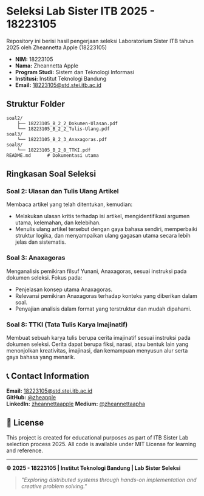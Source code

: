 # Seleksi Lab Sister ITB 2025 - 18223105

Repository ini berisi hasil pengerjaan seleksi Laboratorium Sister ITB tahun 2025 oleh Zheannetta Apple (18223105)

- **NIM:** 18223105
- **Nama:** Zheannetta Apple
- **Program Studi:** Sistem dan Teknologi Informasi
- **Institusi:** Institut Teknologi Bandung
- **Email:** 18223105@std.stei.itb.ac.id

## Struktur Folder

```
soal2/
    ├── 18223105_B_2_2_Dokumen-Ulasan.pdf
    └── 18223105_B_2_2_Tulis-Ulang.pdf
soal3/
    └── 18223105_B_2_3_Anaxagoras.pdf
soal8/
    └── 18223105_B_2_8_TTKI.pdf
README.md      # Dokumentasi utama
```


## Ringkasan Soal Seleksi 

### Soal 2: Ulasan dan Tulis Ulang Artikel
Membaca artikel yang telah ditentukan, kemudian:
- Melakukan ulasan kritis terhadap isi artikel, mengidentifikasi argumen utama, kelemahan, dan kelebihan.
- Menulis ulang artikel tersebut dengan gaya bahasa sendiri, memperbaiki struktur logika, dan menyampaikan ulang gagasan utama secara lebih jelas dan sistematis.

### Soal 3: Anaxagoras
Menganalisis pemikiran filsuf Yunani, Anaxagoras, sesuai instruksi pada dokumen seleksi. Fokus pada:
- Penjelasan konsep utama Anaxagoras.
- Relevansi pemikiran Anaxagoras terhadap konteks yang diberikan dalam soal.
- Penyajian analisis dalam format yang terstruktur dan mudah dipahami.

### Soal 8: TTKI (Tata Tulis Karya Imajinatif)
Membuat sebuah karya tulis berupa cerita imajinatif sesuai instruksi pada dokumen seleksi. Cerita dapat berupa fiksi, narasi, atau bentuk lain yang menonjolkan kreativitas, imajinasi, dan kemampuan menyusun alur serta gaya bahasa yang menarik.


## 📞 Contact Information

**Email:** 18223105@std.stei.itb.ac.id  
**GitHub:** [@zheapple](https://github.com/zheapple)  
**LinkedIn:** [zheannettaapple](linkedin.com/in/zheannettaapple)
**Medium:** [@zheannettaapha](https://medium.com/@zheannettaapha)

## 📄 License

This project is created for educational purposes as part of ITB Sister Lab selection process 2025. All code is available under MIT License for learning and reference.

---

**© 2025 - 18223105 | Institut Teknologi Bandung | Lab Sister Seleksi**

> *"Exploring distributed systems through hands-on implementation and creative problem solving."*
